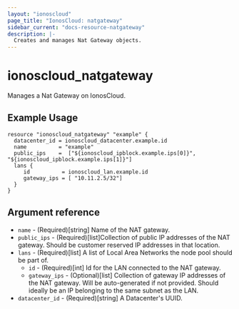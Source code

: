 ```yaml
---
layout: "ionoscloud"
page_title: "IonosCloud: natgateway"
sidebar_current: "docs-resource-natgateway"
description: |-
  Creates and manages Nat Gateway objects.
---
```


# ionoscloud_natgateway

Manages a Nat Gateway on IonosCloud.

## Example Usage

```hcl
resource "ionoscloud_natgateway" "example" {
  datacenter_id = ionoscloud_datacenter.example.id
  name          = "example"
  public_ips    =  ["${ionoscloud_ipblock.example.ips[0]}", "${ionoscloud_ipblock.example.ips[1]}"]
  lans {
     id          = ionoscloud_lan.example.id
     gateway_ips = [ "10.11.2.5/32"]
  }
}
```

## Argument reference

- `name` - (Required)[string] Name of the NAT gateway.
- `public_ips` - (Required)[list]Collection of public IP addresses of the NAT gateway. Should be customer reserved IP addresses in that location.
- `lans` - (Required)[list] A list of Local Area Networks the node pool should be part of.
  - `id` - (Required)[int] Id for the LAN connected to the NAT gateway.
  - `gateway_ips` - (Optional)[list] Collection of gateway IP addresses of the NAT gateway. Will be auto-generated if not provided. Should ideally be an IP belonging to the same subnet as the LAN.
- `datacenter_id` - (Required)[string] A Datacenter's UUID.
